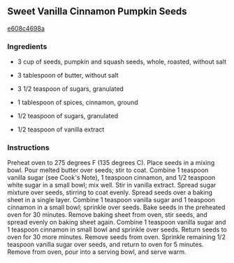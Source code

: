 ## Sweet Vanilla Cinnamon Pumpkin Seeds

[e608c4698a](http://allrecipes.com/recipe/sweet-vanilla-cinnamon-pumpkin-seeds/)

### Ingredients

 - 3 cup of seeds, pumpkin and squash seeds, whole, roasted, without salt

 - 3 tablespoon of butter, without salt

 - 3 1/2 teaspoon of sugars, granulated

 - 1 tablespoon of spices, cinnamon, ground

 - 1/2 teaspoon of sugars, granulated

 - 1/2 teaspoon of vanilla extract

### Instructions

Preheat oven to 275 degrees F (135 degrees C). Place seeds in a mixing bowl. Pour melted butter over seeds; stir to coat. Combine 1 teaspoon vanilla sugar (see Cook's Note), 1 teaspoon cinnamon, and 1/2 teaspoon white sugar in a small bowl; mix well. Stir in vanilla extract. Spread sugar mixture over seeds, stirring to coat evenly. Spread seeds over a baking sheet in a single layer. Combine 1 teaspoon vanilla sugar and 1 teaspoon cinnamon in a small bowl; sprinkle over seeds. Bake seeds in the preheated oven for 30 minutes. Remove baking sheet from oven, stir seeds, and spread evenly on baking sheet again. Combine 1 teaspoon vanilla sugar and 1 teaspoon cinnamon in small bowl and sprinkle over seeds. Return seeds to oven for 30 more minutes. Remove seeds from oven. Sprinkle remaining 1/2 teaspoon vanilla sugar over seeds, and return to oven for 5 minutes. Remove from oven, pour into a serving bowl, and serve warm.